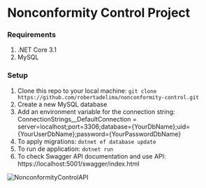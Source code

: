 # Nonconformity Control Project

### Requirements
1) .NET Core 3.1
2) MySQL

### Setup
1) Clone this repo to your local machine: `git clone https://github.com/robertadelima/nonconformity-control.git`
2) Create a new MySQL database 
3) Add an environment variable for the connection string: ConnectionStrings__DefaultConnection = server=localhost;port=3306;database={YourDbName};uid={YourUserDbName};password={YourPasswordDbName}
4) To apply migrations: `dotnet ef database update`
5) To run de application: `dotnet run`
6) To check Swagger API documentation and use API: https://localhost:5001/swagger/index.html 

![NonconformityControlAPI](https://github.com/robertadelima/nonconformity-control/blob/master/misc/NonconformityControl.gif)
